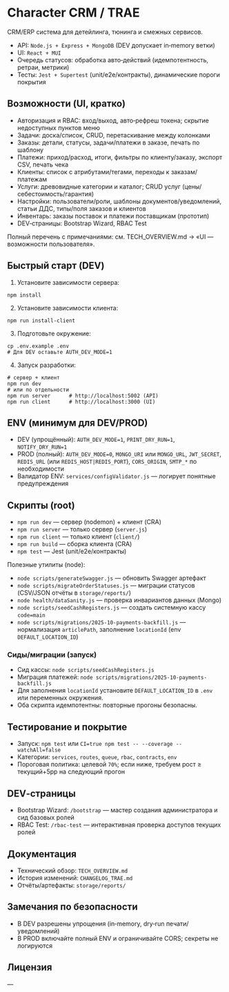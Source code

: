 # Character CRM / TRAE

CRM/ERP система для детейлинга, тюнинга и смежных сервисов.

- API: `Node.js + Express + MongoDB` (DEV допускает in‑memory ветки)
- UI: `React + MUI`
- Очередь статусов: обработка авто‑действий (идемпотентность, ретраи, метрики)
- Тесты: `Jest + Supertest` (unit/e2e/контракты), динамические пороги покрытия

## Возможности (UI, кратко)
- Авторизация и RBAC: вход/выход, авто‑рефреш токена; скрытие недоступных пунктов меню
- Задачи: доска/список, CRUD, перетаскивание между колонками
- Заказы: детали, статусы, задачи/платежи в заказе, печать по шаблону
- Платежи: приход/расход, итоги, фильтры по клиенту/заказу, экспорт CSV, печать чека
- Клиенты: список с атрибутами/тегами, переходы к заказам/платежам
- Услуги: древовидные категории и каталог; CRUD услуг (цены/себестоимость/гарантия)
- Настройки: пользователи/роли, шаблоны документов/уведомлений, статьи ДДС, типы/поля заказов и клиентов
- Инвентарь: заказы поставок и платежи поставщикам (прототип)
- DEV‑страницы: Bootstrap Wizard, RBAC Test

Полный перечень с примечаниями: см. TECH_OVERVIEW.md → «UI — возможности пользователя».

## Быстрый старт (DEV)
1) Установите зависимости сервера:
```
npm install
```
2) Установите зависимости клиента:
```
npm run install-client
```
3) Подготовьте окружение:
```
cp .env.example .env
# Для DEV оставьте AUTH_DEV_MODE=1
```
4) Запуск разработки:
```
# сервер + клиент
npm run dev
# или по отдельности
npm run server      # http://localhost:5002 (API)
npm run client      # http://localhost:3000 (UI)
```

## ENV (минимум для DEV/PROD)
- DEV (упрощённый): `AUTH_DEV_MODE=1`, `PRINT_DRY_RUN=1`, `NOTIFY_DRY_RUN=1`
- PROD (полный): `AUTH_DEV_MODE=0`, `MONGO_URI` или `MONGO_URL`, `JWT_SECRET`,
  `REDIS_URL` (или `REDIS_HOST|REDIS_PORT`), `CORS_ORIGIN`, `SMTP_*` по необходимости
- Валидатор ENV: `services/configValidator.js` — логирует понятные предупреждения

## Скрипты (root)
- `npm run dev` — сервер (nodemon) + клиент (CRA)
- `npm run server` — только сервер (`server.js`)
- `npm run client` — только клиент (`client/`)
- `npm run build` — сборка клиента (CRA)
- `npm test` — Jest (unit/e2e/контракты)

Полезные утилиты (node):
- `node scripts/generateSwagger.js` — обновить Swagger артефакт
- `node scripts/migrateOrderStatuses.js` — миграции статусов (CSV/JSON отчёты в `storage/reports/`)
- `node health/dataSanity.js` — проверка инвариантов данных (Mongo)
- `node scripts/seedCashRegisters.js` — создать системную кассу `code=main`
- `node scripts/migrations/2025-10-payments-backfill.js` — нормализация `articlePath`, заполнение `locationId` (env `DEFAULT_LOCATION_ID`)

### Сиды/миграции (запуск)
- Сид кассы: `node scripts/seedCashRegisters.js`
- Миграция платежей: `node scripts/migrations/2025-10-payments-backfill.js`
- Для заполнения `locationId` установите `DEFAULT_LOCATION_ID` в `.env` или переменных окружения.
- Оба скрипта идемпотентны: повторные прогоны безопасны.

## Тестирование и покрытие
- Запуск: `npm test` или `CI=true npm test -- --coverage --watchAll=false`
- Категории: `services`, `routes`, `queue`, `rbac`, `contracts`, `env`
- Пороговая политика: целевой `70%`; если ниже, требуем рост ≥ текущий+5pp на следующий прогон

## DEV‑страницы
- Bootstrap Wizard: `/bootstrap` — мастер создания администратора и сид базовых ролей
- RBAC Test: `/rbac-test` — интерактивная проверка доступов текущих ролей

## Документация
- Технический обзор: `TECH_OVERVIEW.md`
- История изменений: `CHANGELOG_TRAE.md`
- Отчёты/артефакты: `storage/reports/`

## Замечания по безопасности
- В DEV разрешены упрощения (in‑memory, dry‑run печати/уведомлений)
- В PROD включайте полный ENV и ограничивайте CORS; секреты не логируются

## Лицензия
—